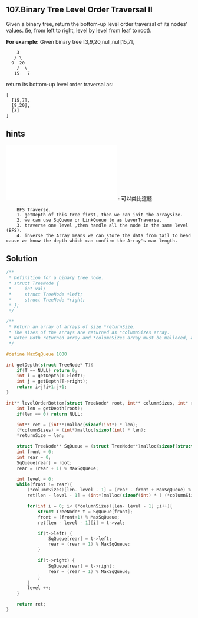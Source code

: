 ## 107.Binary Tree Level Order Traversal II

Given a binary tree, return the bottom-up level order traversal of its nodes' values. (ie, from left to right, level by level from leaf to root).

**For example:**
Given binary tree [3,9,20,null,null,15,7],
```
    3
   / \
  9  20
    /  \
   15   7
```
return its bottom-up level order traversal as:
```
[
  [15,7],
  [9,20],
  [3]
]
```

## hints
![Tree每层的平均值](../637/averageOfLevels.md) : 可以类比这题.
```
    BFS Traverse.
    1. getDepth of this tree first, then we can init the arraySize.
    2. we can use SqQueue or LinkQueue to as LeverTraverse.
    3. traverse one level ,then handle all the node in the same level (BFS).
    4. inverse the Array means we can store the data from tail to head cause we know the depth which can confirm the Array's max length.

```

## Solution

``` c
/**
 * Definition for a binary tree node.
 * struct TreeNode {
 *     int val;
 *     struct TreeNode *left;
 *     struct TreeNode *right;
 * };
 */

/**
 * Return an array of arrays of size *returnSize.
 * The sizes of the arrays are returned as *columnSizes array.
 * Note: Both returned array and *columnSizes array must be malloced, assume caller calls free().
 */

#define MaxSqQueue 1000

int getDepth(struct TreeNode* T){
    if(T == NULL) return 0;
    int i = getDepth(T->left);
    int j = getDepth(T->right);
    return i>j?i+1:j+1;
}

int** levelOrderBottom(struct TreeNode* root, int** columnSizes, int* returnSize) {
    int len = getDepth(root);
    if(len == 0) return NULL;

    int** ret = (int**)malloc(sizeof(int*) * len);
    (*columnSizes) = (int*)malloc(sizeof(int) * len);
    *returnSize = len;

    struct TreeNode** SqQueue = (struct TreeNode**)malloc(sizeof(struct TreeNode*) * MaxSqQueue);
    int front = 0;
    int rear = 0;
    SqQueue[rear] = root;
    rear = (rear + 1) % MaxSqQueue;

    int level = 0;
    while(front != rear){
        (*columnSizes)[len- level - 1] = (rear - front + MaxSqQueue) % MaxSqQueue;
        ret[len - level - 1] = (int*)malloc(sizeof(int) * ( (*columnSizes)[len- level - 1] ));

        for(int i = 0; i< (*columnSizes)[len- level - 1] ;i++){
            struct TreeNode* t = SqQueue[front];
            front = (front+1) % MaxSqQueue;
            ret[len - level - 1][i] = t->val;

            if(t->left) {
                SqQueue[rear] = t->left;
                rear = (rear + 1) % MaxSqQueue;
            }

            if(t->right) {
                SqQueue[rear] = t->right;
                rear = (rear + 1) % MaxSqQueue;
            }
        }
        level ++;
    }

    return ret;
}

```